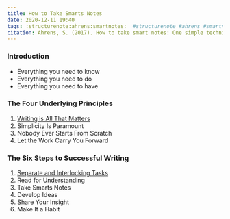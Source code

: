 ```yaml
---
title: How to Take Smarts Notes
date: 2020-12-11 19:40
tags: :structurenote:ahrens:smartnotes:  #structurenote #ahrens #smartnotes
citation: Ahrens, S. (2017). How to take smart notes: One simple technique to boost writing, learning and thinking for students, academics, and nonfiction book writers. Sönke Ahrens. takesmartnotes.com
---
```

### Introduction

- Everything you need to know
- Everything you need to do
- Everything you need to have

### The Four Underlying Principles

1. [Writing is All That Matters](202012112003.md)
2. Simplicity Is Paramount
3. Nobody Ever Starts From Scratch
4. Let the Work Carry You Forward

### The Six Steps to Successful Writing

1. [Separate and Interlocking Tasks](202012111950.md)
2. Read for Understanding
3. Take Smarts Notes
4. Develop Ideas
5. Share Your Insight
6. Make It a Habit
